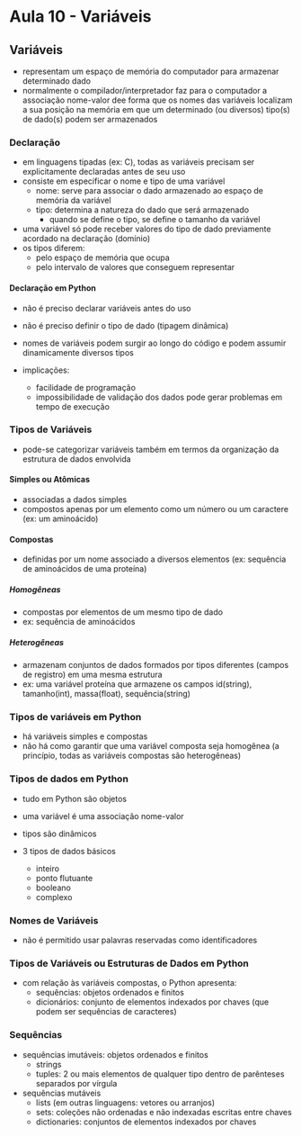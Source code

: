 # Aula 10 - Variáveis


## Variáveis
- representam um espaço de memória do computador para armazenar determinado dado
- normalmente o compilador/interpretador faz para o computador a associação nome-valor dee forma que os nomes das variáveis localizam a sua posição na memória em que um determinado (ou diversos) tipo(s) de dado(s) podem ser armazenados


### Declaração
- em linguagens tipadas (ex: C), todas as variáveis precisam ser explicitamente declaradas antes de seu uso
- consiste em especificar o nome e tipo de uma variável
    - nome: serve para associar o dado armazenado ao espaço de memória da variável
    - tipo: determina a natureza do dado que será armazenado
        - quando se define o tipo, se define o tamanho da variável
- uma variável só pode receber valores do tipo de dado previamente acordado na declaração (domínio)
- os tipos diferem:
    - pelo espaço de memória que ocupa
    - pelo intervalo de valores que conseguem representar

#### Declaração em Python
- não é preciso declarar variáveis antes do uso
- não é preciso definir o tipo de dado (tipagem dinâmica)
- nomes de variáveis podem surgir ao longo do código e podem assumir dinamicamente diversos tipos

- implicações:
    - facilidade de programação
    - impossibilidade de validação dos dados pode gerar problemas em tempo de execução 


### Tipos de Variáveis
- pode-se categorizar variáveis também em termos da organização da estrutura de dados envolvida

#### Simples ou Atômicas
- associadas a dados simples
- compostos apenas por um elemento como um número ou um caractere (ex: um aminoácido)
#### Compostas
- definidas por um nome associado a diversos elementos (ex: sequência de aminoácidos de uma proteína)
##### Homogêneas
- compostas por elementos de um mesmo tipo de dado
- ex: sequência de aminoácidos
##### Heterogêneas
- armazenam conjuntos de dados formados por tipos diferentes (campos de registro) em uma mesma estrutura
- ex: uma variável proteína que armazene os campos id(string), tamanho(int), massa(float), sequência(string)


### Tipos de variáveis em Python
- há variáveis simples e compostas
- não há como garantir que uma variável composta seja homogênea (a princípio, todas as variáveis compostas são heterogêneas)


### Tipos de dados em Python
- tudo em Python são objetos
- uma variável é uma associação nome-valor
- tipos são dinâmicos

- 3 tipos de dados básicos
    - inteiro
    - ponto flutuante
    - booleano
    - complexo


### Nomes de Variáveis
- não é permitido usar palavras reservadas como identificadores


### Tipos de Variáveis ou Estruturas de Dados em Python
- com relação às variáveis compostas, o Python apresenta:
    - sequências: objetos ordenados e finitos
    - dicionários: conjunto de elementos indexados por chaves (que podem ser sequências de caracteres)

### Sequências
- sequências imutáveis: objetos ordenados e finitos
    - strings
    - tuples: 2 ou mais elementos de qualquer tipo dentro de parênteses separados por vírgula
- sequências mutáveis
    - lists (em outras linguagens: vetores ou arranjos)
    - sets: coleções não ordenadas e não indexadas escritas entre chaves
    - dictionaries: conjuntos de elementos indexados por chaves